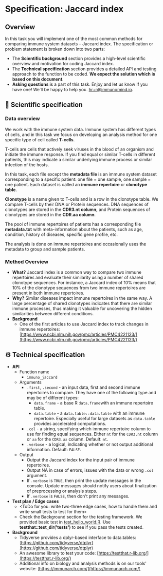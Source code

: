 # Specification: Jaccard index

## Overview

In this task you will implement one of the most common methods for comparing immune system datasets – Jaccard index. The specification or problem statement is broken down into two parts:

- The **Scientific background** section provides a high-level scientific overview and motivation for coding Jaccard index.  
- The **Technical specification** section provides a detailed API and testing approach to the function to be coded. **We expect the solution which is based on this document**.
- **Asking questions** is a part of this task. Enjoy and let us know if you have one! We'll be happy to help you. hr+r@immunomind.io.

## 🧬 Scientific specification

### Data overview

We work with the immune system data. Immune system has different types of cells, and in this task we focus on developing an analysis method for one specific type of cell called **T-cells**.

T-cells are cells that actively seek viruses in the blood of an organism and initiate the immune response. If you find equal or similar T-cells in different patients, this may indicate a similar underlying immune process or similar infection of the hosts.

In this task, each file except the **metadata file** is an immune system dataset corresponding to a specific patient: one file = one sample, one sample = one patient. Each dataset is called an **immune repertoire** or **clonotype table**.

**Clonotype** is a name given to T-cells and is a row in the clonotype table. We compare T-cells by their DNA or Protein sequences. DNA sequences of clonotypes are stored in the **CDR3.nt column**, and Protein sequences of clonotypes are stored in the **CDR.aa column**.

The pool of immune repertoires of patients has a corresponding file **metadata.txt** with meta-information about the patients, such as age, condition, history of diseases, specific gene profile, etc.

The analysis is done on immune repertoires and occasionally uses the metadata to group and sample patients.

### Method Overview

- **What?** Jaccard index is a common way to compare two immune repertoires and evaluate their similarity using a number of shared clonotype sequences. For instance, a Jaccard index of 10% means that 10% of the clonotype sequences from two immune repertoires are present in both immune repertoires.
- **Why?** Similar diseases impact immune repertoires in the same way. A large percentage of shared clonotypes indicates that there are similar immune processes, thus making it valuable for uncovering the hidden similarities between different conditions.
- **Background**
    - One of the first articles to use Jaccard index to track changes in immune repertoires: [https://www.ncbi.nlm.nih.gov/pmc/articles/PMC4221123/](https://www.ncbi.nlm.nih.gov/pmc/articles/PMC4221123/)

## ⚙️ Technical specification

- **API**
    - Function name
        - `immuno_jaccard`
    - Arguments
        - `.first`, `.second` - an input data, first and second immune repertoires to compare. They have one of the following type and may be of different types:
            - `data.frame` - a base R `data.frame`with an immune repertoire table.
            - `data.table` - a `data.table::data.table` with an immune repertoire. Especially useful for large datasets as `data.table` provides accelerated computations.
        - `.col` - a string, specifying which immune repertoire column to use for finding equal sequences. Either `nt` for the `CDR3.nt` column or `aa` for the `CDR3.aa` column. Default: `nt`.
        - `.verbose` - a logical, indicating whether or not output additional information. Default: `FALSE`.
    - Output
        - Output the Jaccard index for the input pair of immune repertoires.
        - Output NA in case of errors, issues with the data or wrong `.col` argument.
        - If `.verbose` is `TRUE`, then print the update messages in the console. Update messages should notify users about finalization of preprocessing or analysis steps.
        - If `.verbose` is `FALSE`, then don't print any messages.
- **Test plan / Edge cases**
    - <ToDo for you: write two-three edge cases, how to handle them and write small tests to test for them>
    - Check the Background section for the testing framework. We provided basic test in [test_hello_world.R](./test_hello_world.R). Use **testthat::test_dir('tests')** to see if you pass the tests created.  
- **Background**
    - Tidyverse provides a dplyr-based interface to data.tables: [https://github.com/tidyverse/dtplyr](https://github.com/tidyverse/dtplyr)
    - An awesome library to test your code: [https://testthat.r-lib.org/](https://testthat.r-lib.org/)
    - Additional info on biology and analysis methods is on our tools' website: [https://immunarch.com/](https://immunarch.com/)
